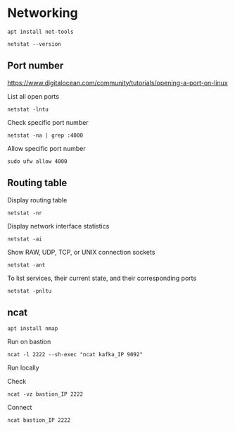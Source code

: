 # Networking

```shell
apt install net-tools
```

```shell
netstat --version
```

## Port number

https://www.digitalocean.com/community/tutorials/opening-a-port-on-linux

List all open ports
```shell
netstat -lntu
```

Check specific port number
```shell
netstat -na | grep :4000
```

Allow specific port number
```shell
sudo ufw allow 4000
```

## Routing table

Display routing table
```shell
netstat -nr
```

Display network interface statistics
```shell
netstat -ai
```

Show RAW, UDP, TCP, or UNIX connection sockets
```shell
netstat -ant
```

To list services, their current state, and their corresponding ports
```
netstat -pnltu
```

## ncat

```shell
apt install nmap
```

Run on bastion

```shell
ncat -l 2222 --sh-exec "ncat kafka_IP 9092"
```

Run locally

Check
```shell
ncat -vz bastion_IP 2222
```

Connect
```shell
ncat bastion_IP 2222
```
